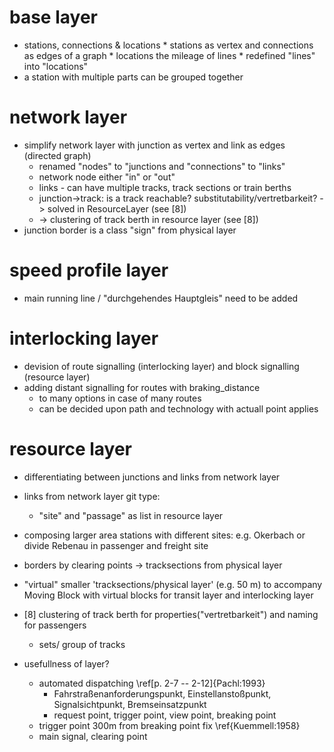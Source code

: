# base layer

  *  stations, connections & locations
    * stations as vertex and connections as edges of a graph
    * locations the mileage of lines
    * redefined "lines" into "locations"
  * a station with multiple parts can be grouped together

# network layer

  * simplify network layer with junction as vertex and link as edges (directed graph)
    * renamed "nodes" to "junctions and "connections" to "links"
    * network node either "in" or "out"
    * links - can have multiple tracks, track sections or train berths
    * junction->track: is a track reachable? substitutability/vertretbarkeit? -> solved in ResourceLayer (see [8])
    *  -> clustering of track berth in resource layer (see [8])
  * junction border is a class "sign" from physical layer

# speed profile layer

  * main running line / "durchgehendes Hauptgleis" need to be added

# interlocking layer

  * devision of route signalling (interlocking layer) and block signalling (resource layer)
  * adding distant signalling for routes with braking_distance
    * to many options in case of many routes
    * can be decided upon path and technology with actuall point applies

# resource layer

  * differentiating between junctions and links from network layer
  * links from network layer git type:
    * "site" and "passage" as list in resource layer
  * composing larger area stations with different sites: e.g. Okerbach or divide Rebenau in passenger and freight site
  * borders by clearing points -> tracksections from physical layer
  * "virtual" smaller 'tracksections/physical layer' (e.g. 50 m) to accompany Moving Block with virtual blocks for transit layer and interlocking layer
  * [8] clustering of track berth for properties("vertretbarkeit") and naming for passengers
    * sets/ group of tracks
  
  * usefullness of layer?
    * automated dispatching \ref[p. 2-7 -- 2-12]{Pachl:1993}
      * Fahrstraßenanforderungspunkt, Einstellanstoßpunkt, Signalsichtpunkt, Bremseinsatzpunkt
      * request point, trigger point, view point, breaking point
    * trigger point 300m from breaking point fix \ref{Kuemmell:1958}
    * main signal, clearing point